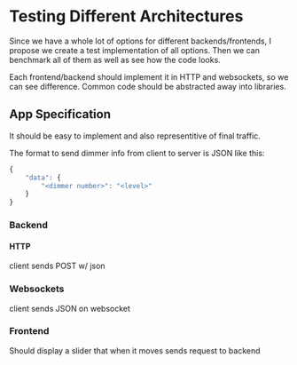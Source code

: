 # Testing Different Architectures

Since we have a whole lot of options for different backends/frontends, I propose
we create a test implementation of all options. Then we can benchmark all of them
as well as see how the code looks.

Each frontend/backend should implement it in HTTP and websockets, so
we can see difference. Common code should be abstracted away into libraries.

## App Specification
It should be easy to implement and also representitive of final traffic.

The format to send dimmer info from client to server is JSON like this:

```js
{
    "data": {
        "<dimmer number>": "<level>"
    }
}
```


### Backend
#### HTTP
client sends POST w/ json

### Websockets
client sends JSON on websocket

### Frontend
Should display a slider that when it moves sends request to backend



